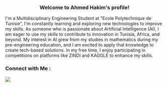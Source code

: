 <h3 align="center">
  Welcome to Ahmed Hakim's profile!
</h3>

I'm a Multidisciplinary Engineering Student at "Ecole Polytechnique de Tunisie", I'm constantly learning and exploring new technologies to improve my skills. As someone who is passionate about Artificial Intelligence (AI), I am eager to use my skills to contribute to innovation in Tunisia, Africa, and beyond. My interest in AI grew from my studies in mathematics during my pre-engineering education, and I am excited to apply that knowledge to create tech-based solutions. In my free time, I enjoy participating in competitions on platforms like ZINDI and KAGGLE to enhance my skills.


### Connect with Me :

<a href="https://www.linkedin.com/in/ahmed-hakim04/" target="_blank"><img src="https://img.shields.io/badge/-Ahmed%20Hakim-0077B5?style=for-the-badge&logo=Linkedin&logoColor=white"/></a>
